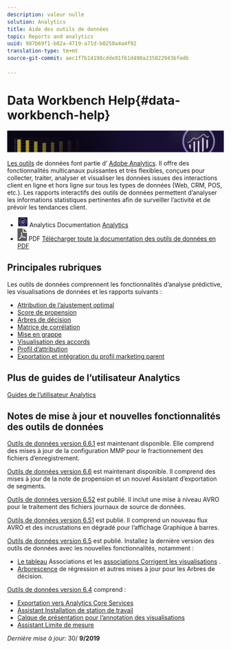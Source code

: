 ```yaml
---
description: valeur nulle
solution: Analytics
title: Aide des outils de données
topic: Reports and analytics
uuid: 987b69f1-b82a-4719-a71d-b0250a4a4f92
translation-type: tm+mt
source-git-commit: aec1f7b14198cdde91f61d490a235022943bfedb

---
```



# Data Workbench Help{#data-workbench-help}

![Bannière](/help/home/assets/doc_banner_workbench.png)

[Les outils](http://www.adobe.com/solutions/digital-analytics/data-workbench.html) de données font partie d’ [Adobe Analytics](http://www.adobe.com/solutions/digital-analytics.html). Il offre des fonctionnalités multicanaux puissantes et très flexibles, conçues pour collecter, traiter, analyser et visualiser les données issues des interactions client en ligne et hors ligne sur tous les types de données (Web, CRM, POS, etc.). Les rapports interactifs des outils de données permettent d’analyser les informations statistiques pertinentes afin de surveiller l’activité et de prévoir les tendances client.

* ![icône](assets/analytics-icon-24.png) Analytics Documentation [Analytics](https://docs.adobe.com/content/help/en/analytics/landing/home.html)
* ![icône](assets/pdf_icon.png) PDF [Télécharger toute la documentation des outils de données en PDF](/help/home/assets/data-workbench.pdf)

## Principales rubriques

Les outils de données comprennent les fonctionnalités d’analyse prédictive, les visualisations de données et les rapports suivants :

* [Attribution de l’ajustement optimal](/help/home/c-get-started/c-attribution-profiles/c-attrib-algorithmic/c-attrib-algorithmic.md)
* [Score de propension](/help/home/c-get-started/c-analysis-vis/c-visitor-propensity/c-visitor-propensity.md)
* [Arbres de décision](/help/home/c-get-started/c-analysis-vis/c-decision-trees/c-decision-trees.md)
* [Matrice de corrélation](/help/home/c-get-started/c-analysis-vis/c-correlation-analysis/c-correlation-analysis.md)
* [Mise en grappe](/help/home/c-get-started/c-analysis-vis/c-visitor-cluster/c-visitor-cluster.md)
* [Visualisation des accords](/help/home/c-get-started/c-analysis-vis/c-chord-visualization.md)
* [Profil d’attribution](/help/home/c-get-started/c-attribution-profiles/c-rules-attrib/c-rules-attrib.md)
* [Exportation et intégration du profil marketing parent](/help/home/c-get-started/c-exp-data-seg-exp/c-mmp-integration.md)

## Plus de guides de l’utilisateur Analytics

[Guides de l’utilisateur Analytics](https://docs.adobe.com/content/help/en/analytics/landing/home.html)

## Notes de mise à jour et nouvelles fonctionnalités des outils de données

[Outils de données version 6.6.1](/help/home/c-release-notes-insight/c-6-6-1.md) est maintenant disponible. Elle comprend des mises à jour de la configuration MMP pour le fractionnement des fichiers d’enregistrement.

[Outils de données version 6.6](/help/home/c-release-notes-insight/c-6-6.md) est maintenant disponible. Il comprend des mises à jour de la note de propension et un nouvel Assistant d’exportation de segments.

[Outils de données version 6.52](/help/home/c-release-notes-insight/c-6-52.md) est publié. Il inclut une mise à niveau AVRO pour le traitement des fichiers journaux de source de données.

[Outils de données version 6.51](/help/home/c-release-notes-insight/c-6-51.md) est publié. Il comprend un nouveau flux AVRO et des incrustations en dégradé pour l’affichage Graphique à barres.

[Outils de données version 6.5](/help/home/c-release-notes-insight/c-6-5.md) est publié. Installez la dernière version des outils de données avec les nouvelles fonctionnalités, notamment :

* [Le tableau](/help/home/c-get-started/c-analysis-vis/associations-visualization.md) Associations et les [associations Corrigent les visualisations](/help/home/c-get-started/c-analysis-vis/associations-chord.md) .
* [Arborescence](/help/home/c-get-started/c-analysis-vis/c-decision-trees/c-decision-trees-regression.md) de régression et autres mises à jour pour les Arbres de décision.

[Outils de données version 6.4](/help/home/c-release-notes-insight/c-6-4/c-6-4.md) comprend :

* [Exportation vers Analytics Core Services](/help/home/c-release-notes-insight/c-6-4/dwb-crs-integration.md)
* [Assistant Installation de station de travail](/help/home/c-install-insight/install-setup/dwb-client-installer.md)
* [Calque de présentation pour l’annotation des visualisations](/help/home/c-get-started/c-vis/c-present-layer.md)
* [Assistant Limite de mesure](/help/home/c-get-started/c-vis/dwb-create-metricdim/dwb-create-metricdim.md)

*Dernière mise à jour*: 30/ **9/2019**
